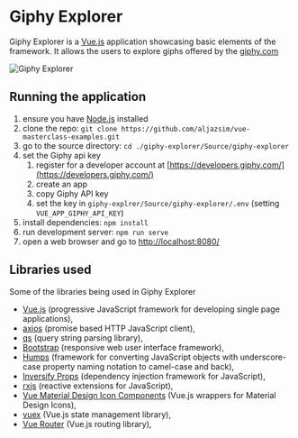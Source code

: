 # Giphy Explorer

Giphy Explorer is a [Vue.js](https://vuejs.org/) application showcasing basic elements of the framework. It allows the users to explore giphs offered by the [giphy.com](https://giphy.com/)

![Giphy Explorer](./giphy-explorer.gif)

## Running the application

1. ensure you have [Node.js](https://nodejs.org/en/) installed
2. clone the repo: `git clone https://github.com/aljazsim/vue-masterclass-examples.git`
3. go to the source directory: `cd ./giphy-explorer/Source/giphy-explorer`
4. set the Giphy api key
    1. register for a developer account at [https://developers.giphy.com/](https://developers.giphy.com/)
    2. create an app
    3. copy Giphy API key
    4. set the key in `giphy-explrer/Source/giphy-explorer/.env` (setting `VUE_APP_GIPHY_API_KEY`)
5. install dependencies: `npm install`
6. run development server: `npm run serve`
7. open a web browser and go to [http://localhost:8080/](http://localhost:8080/)

## Libraries used

Some of the libraries being used in Giphy Explorer

-   [Vue.js](https://vuejs.org/) (progressive JavaScript framework for developing single page applications),
-   [axios](https://axios-http.com/) (promise based HTTP JavaScript client),
-   [qs](github.com/ljharb/qs) (query string parsing library),
-   [Bootstrap](https://getbootstrap.com/) (responsive web user interface framework),
-   [Humps](https://github.com/domchristie/humps) (framework for converting JavaScript objects with underscore-case property naming notation to camel-case and back),
-   [Inversify Props](https://github.com/CKGrafico/inversify-props) (dependency injection framework for JavaScript),
-   [rxjs](https://rxjs.dev/) (reactive extensions for JavaScript),
-   [Vue Material Design Icon Components](https://www.npmjs.com/package/vue-material-design-icons) (Vue.js wrappers for Material Design Icons),
-   [vuex](https://vuex.vuejs.org/) (Vue.js state management library),
-   [Vue Router](https://router.vuejs.org/) (Vue.js routing library),
